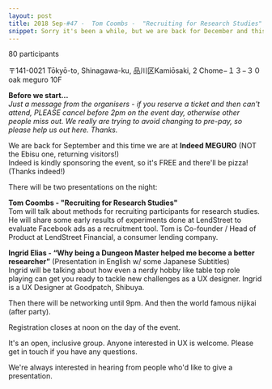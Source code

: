 ```yaml
---
layout: post
title: 2018 Sep-#47 -  Tom Coombs -  "Recruiting for Research Studies" / Ingrid Elias -  "Why Being a Dungeon Master Helped me Become a Better Researcher”
snippet: Sorry it's been a while, but we are back for December and this time we are at Pivotal! (Thanks as -
---
```

80 participants

 〒141-0021 Tōkyō-to, Shinagawa-ku, 品川区Kamiōsaki, 2 Chome−１３−３０ oak meguro 10F

<strong>Before we start...</strong><br>
<em>Just a message from the organisers - if you reserve a ticket and then can't attend, PLEASE cancel before 2pm on the event day, otherwise other people miss out. We really are trying to avoid changing to pre-pay, so please help us out here. Thanks.</em> 

We are back for September and this time we are at <strong>Indeed MEGURO</strong> (NOT the Ebisu one, returning visitors!)<br>
Indeed is kindly sponsoring the event, so it's FREE and there'll be pizza! (Thanks indeed!)

There will be two presentations on the night:

<strong>Tom Coombs - "Recruiting for Research Studies"</strong> <br>
Tom will talk about methods for recruiting participants for research studies. He will share some early results of experiments done at LendStreet to evaluate Facebook ads as a recruitment tool. Tom is Co-founder / Head of Product at LendStreet Financial, a consumer lending company. 

<strong>Ingrid Elias - “Why being a Dungeon Master helped me become a better researcher”</strong> (Presentation in English w/ some Japanese Subtitles)<br>
Ingrid will be talking about how even a nerdy hobby like table top role playing can get you ready to tackle new challenges as a UX designer. Ingrid is a UX Designer at Goodpatch, Shibuya.

Then there will be networking until 9pm. And then the world famous nijikai (after party).

Registration closes at noon on the day of the event.

It's an open, inclusive group. Anyone interested in UX is welcome. Please get in touch if you have any questions.

We're always interested in hearing from people who'd like to give a presentation.

